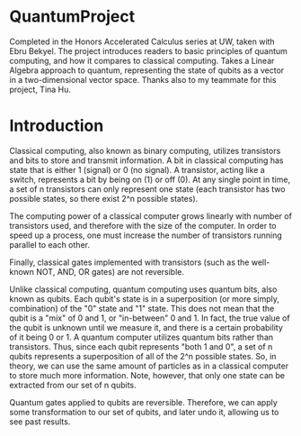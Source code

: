# QuantumProject
Completed in the Honors Accelerated Calculus series at UW, taken with Ebru Bekyel. The project introduces readers to basic principles of quantum computing, and how it compares to classical computing. Takes a Linear Algebra approach to quantum, representing the state of qubits as a vector in a two-dimensional vector space. Thanks also to my teammate for this project, Tina Hu.

# Introduction

Classical computing, also known as binary computing, utilizes transistors and bits to store and transmit information. A bit in classical computing has state that is either 1 (signal) or 0 (no signal). A transistor, acting like a switch, represents a bit by being on (1) or off (0). At any single point in time, a set of n transistors can only represent one state (each transistor has two possible states, so there exist 2^n possible states).  

The computing power of a classical computer grows linearly with number of transistors used, and therefore with the size of the computer. In order to speed up a process, one must increase the number of transistors running parallel to each other. 

Finally, classical gates implemented with transistors (such as the well-known NOT, AND, OR gates) are not reversible.
 
Unlike classical computing, quantum computing uses quantum bits, also known as qubits. Each qubit's state is in a superposition (or more simply, combination) of the "0" state and "1" state. This does not mean that the qubit is a "mix" of 0 and 1, or "in-between" 0 and 1. In fact, the true value of the qubit is unknown until we measure it, and there is a certain probability of it being 0 or 1. A quantum computer utilizes quantum bits rather than transistors. Thus, since each qubit represents "both 1 and 0", a set of n qubits represents a superposition of all of the 2^n possible states. So, in theory, we can use the same amount of particles as in a classical computer to store much more information. Note, however, that only one state can be extracted from our set of n qubits. 

Quantum gates applied to qubits are reversible. Therefore, we can apply some transformation to our set of qubits, and later undo it, allowing us to see past results.
